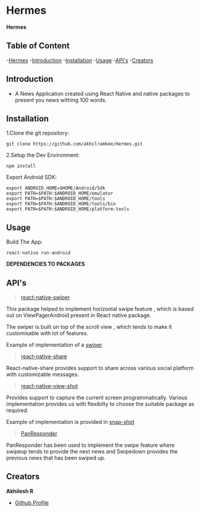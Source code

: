 # Hermes
**Hermes**

## Table of Content
-[Hermes](#Hermes)
    -[Introduction](#Introduction)
    -[Installation](#Installation)
    -[Usage](#Usage)
    -[API's](#APIs)
    -[Creators](#Creators)

## Introduction
 - A News Application created using React Native and native packages to present you news withing 100 words.


## Installation
1.Clone the git repository:

`git clone https://github.com/akhilramkee/Hermes.git`

2.Setup the Dev Environment:

`npm install`

Export Android SDK:

```
export ANDROID_HOME=$HOME/Android/Sdk
export PATH=$PATH:$ANDROID_HOME/emulator
export PATH=$PATH:$ANDROID_HOME/tools
export PATH=$PATH:$ANDROID_HOME/tools/bin
export PATH=$PATH:$ANDROID_HOME/platform-tools

```
## Usage
Build The App:

`react-native run-android`

**DEPENDENCIES TO PACKAGES**

## API's

>[react-native-swiper](https://github.com/leecade/react-native-swiper/blob/master/src/index.js) 

This package helped to implement horizontal swipe feature , which is based out on ViewPagerAndroid 
present in React native package.

The swiper is built on top of the scroll view , which tends to make it customisable with lot of features.

Example of implementation of a [swiper](https://www.npmjs.com/package/react-native-swiper)

>[react-native-share](https://github.com/react-native-community/react-native-share)

 React-native-share provides support to share across various social platform with customizable messages.

>[react-native-view-shot](https://github.com/gre/react-native-view-shot)

Provides support to capture the current screen programmatically. Various implementation provides us with flexibilty to choose the suitable package as required.

Example of implementation is provided in [snap-shot](https://github.com/gre/react-native-view-shot)

>[PanResponder](https://facebook.github.io/react-native/docs/panresponder.html)

PanResponder has been used to implement the swipe feature where swipeup tends to provide the next news and Swipedown provides the previous news that has been swiped up.

## Creators

**Akhilesh R**
* [Github Profile](<https://github.com/akhilramkee>)